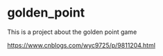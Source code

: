 # golden_point
This is a project about the golden point game

https://www.cnblogs.com/wyc9725/p/9811204.html
